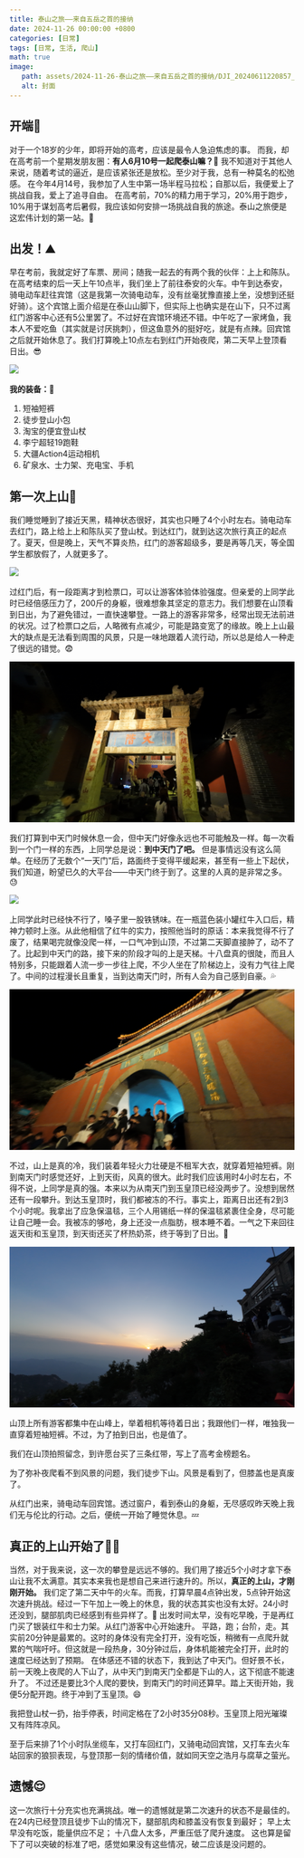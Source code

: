 ```yaml
---
title: 泰山之旅——来自五岳之首的接纳
date: 2024-11-26 00:00:00 +0800
categories: [日常]
tags: [日常, 生活, 爬山]
math: true
image:
   path: assets/2024-11-26-泰山之旅——来自五岳之首的接纳/DJI_20240611220857_0019_D.JPG
   alt: 封面
---
```


## 开端🫸

对于一个18岁的少年，即将开始的高考，应该是最令人急迫焦虑的事。
而我，却在高考前一个星期发朋友圈：**有人6月10号一起爬泰山嘛？**🫥
我不知道对于其他人来说，随着考试的逼近，是应该紧张还是放松。至少对于我，总有一种莫名的松弛感。
在今年4月14号，我参加了人生中第一场半程马拉松；自那以后，我便爱上了挑战自我，爱上了追寻自由。
在高考前，70%的精力用于学习，20%用于跑步，10%用于谋划高考后暑假，我应该如何安排一场挑战自我的旅途。泰山之旅便是这宏伟计划的第一站。🤠

## 出发！⛰️

早在考前，我就定好了车票、房间；随我一起去的有两个我的伙伴：上上和陈队。在高考结束的后一天上午10点半，我们坐上了前往泰安的火车。中午到达泰安，骑电动车赶往宾馆（这是我第一次骑电动车，没有丝毫犹豫直接上坐，没想到还挺好骑）。这个宾馆上面介绍是在泰山山脚下，但实际上也确实是在山下，只不过离红门游客中心还有5公里罢了。不过好在宾馆环境还不错。中午吃了一家烤鱼，我本人不爱吃鱼（其实就是讨厌挑刺），但这鱼意外的挺好吃，就是有点辣。回宾馆之后就开始休息了。我们打算晚上10点左右到红门开始夜爬，第二天早上登顶看日出。😎

![ ](assets/2024-11-26-泰山之旅——来自五岳之首的接纳/DJI_20240611134808_0007_D.JPG)

**我的装备：**🎒

1. 短袖短裤
2. 徒步登山小包
3. 淘宝的便宜登山杖
4. 李宁超轻19跑鞋
5. 大疆Action4运动相机
6. 矿泉水、士力架、充电宝、手机

## 第一次上山🧢

我们睡觉睡到了接近天黑，精神状态很好，其实也只睡了4个小时左右。骑电动车去红门，路上给上上和陈队买了登山杖。到达红门，就到达这次旅行真正的起点了。夏天，但是晚上，天气不算炎热，红门的游客超级多，要是再等几天，等全国学生都放假了，人就更多了。

![ ](assets/2024-11-26-泰山之旅——来自五岳之首的接纳/DJI_20240611215839_0017_D.JPG)

过红门后，有一段距离才到检票口，可以让游客体验体验强度。但亲爱的上同学此时已经倍感压力了，200斤的身躯，很难想象其坚定的意志力。我们想要在山顶看到日出，为了避免错过，一直快速攀登。一路上的游客非常多，经常出现无法前进的状况。过了检票口之后，人略微有点减少，可能是路变宽了的缘故。晚上上山最大的缺点是无法看到周围的风景，只是一味地跟着人流行动，所以总是给人一种走了很远的错觉。😨

![ ](assets/2024-11-26-泰山之旅——来自五岳之首的接纳/DJI_20240611221435_0025_D.JPG)

我们打算到中天门时候休息一会，但中天门好像永远也不可能触及一样。每一次看到一个门一样的东西，上同学总是说：**到中天门了吧。** 但是事情远没有这么简单。在经历了无数个“一天门”后，路面终于变得平缓起来，甚至有一些上下起伏，我们知道，盼望已久的大平台——中天门终于到了。这里的人真的是非常之多。😓

![ ](assets/2024-11-26-泰山之旅——来自五岳之首的接纳/DJI_20240612000811_0031_D.JPG)

上同学此时已经快不行了，嗓子里一股铁锈味。在一瓶蓝色装小罐红牛入口后，精神力顿时上涨。从此他相信了红牛的实力，按照他当时的原话：本来我觉得不行了废了，结果喝完就像没爬一样，一口气冲到山顶，不过第二天脚直接肿了，动不了了。比起到中天门的路，接下来的阶段才叫的上是天梯。十八盘真的很陡，而且人特别多，只能跟着人流一步一步往上爬，不少人坐在了阶梯边上，没有力气往上爬了。中间的过程漫长且重复，当到达南天门时，所有人会为自己感到自豪。💦

![ ](assets/2024-11-26-泰山之旅——来自五岳之首的接纳/DJI_20240612020410_0035_D.JPG)

不过，山上是真的冷，我们装着年轻火力壮硬是不租军大衣，就穿着短袖短裤。刚到南天门时感觉还好，上到天街，风真的很大。此时我们应该用时4小时左右，不得不说，上同学是真的强。本来以为从南天门到玉皇顶已经没两步了。没想到居然还有一段攀升。到达玉皇顶时，我们都被冻的不行。事实上，距离日出还有2到3个小时呢。我拿出了应急保温毯，三个人用锡纸一样的保温毯紧裹住全身，尽可能让自己睡一会。我被冻的够呛，身上还没一点脂肪，根本睡不着。一气之下来回往返天街和玉皇顶，到天街还买了杯热奶茶，终于等到了日出。🥶

![ ](assets/2024-11-26-泰山之旅——来自五岳之首的接纳/DJI_20240612050852_0049_D.JPG)

山顶上所有游客都集中在山峰上，举着相机等待着日出；我跟他们一样，唯独我一直穿着短袖短裤。不过，为了拍到日出，也是值了。

我们在山顶拍照留念，到许愿台买了三条红带，写上了高考金榜题名。

为了弥补夜爬看不到风景的问题，我们徒步下山。风景是看到了，但膝盖也是真废了。

从红门出来，骑电动车回宾馆。透过窗户，看到泰山的身躯，无尽感叹昨天晚上我们无与伦比的行动。之后，便统一开始了睡觉休息。💤

## 真正的上山开始了😮‍💨

当然，对于我来说，这一次的攀登是远远不够的。我们用了接近5个小时才拿下泰山让我不太满意。其实本来我也是想自己来进行速升的。所以，**真正的上山，才刚刚开始。**
我们定了第二天中午的火车。而我，打算早晨4点钟出发，5点钟开始这次速升挑战。经过一下午加上一晚上的休息，我的状态其实也没有太好。24小时还没到，腿部肌肉已经感到有些异样了。🫠
出发时间太早，没有吃早晚，于是再红门买了银装红牛和士力架。从红门游客中心开始速升。
平路，跑；台阶，走。其实前20分钟是最累的。这时的身体没有完全打开，没有吃饭，稍微有一点爬升就累的气喘吁吁。但这就是一段热身，30分钟过后，身体机能被完全打开，此时的速度已经达到了预期。
在体感还不错的状态下，我到达了中天门。但好景不长，前一天晚上夜爬的人下山了，从中天门到南天门全都是下山的人，这下彻底不能速升了。
不过还是要比3个人爬的要快，到南天门的时间还算早。踏上天街开始，我便5分配开跑。终于冲到了玉皇顶。😄

我把登山杖一扔，抬手停表，时间定格在了2小时35分08秒。玉皇顶上阳光璀璨又有阵阵凉风。

至于后来排了1个小时队坐缆车，又打车回红门，又骑电动回宾馆，又打车去火车站回家的狼狈表现，与登顶那一刻的情绪价值，就如同天空之浩月与腐草之萤光。

## 遗憾😌

这一次旅行十分充实也充满挑战。唯一的遗憾就是第二次速升的状态不是最佳的。
在24内已经登顶且徒步下山的情况下，腿部肌肉和膝盖没有恢复到最好；
早上太早没有吃饭，能量供应不足；
十八盘人太多，严重压低了爬升速度。
这也算是留下了可以突破的标准了吧，感觉如果没有这些情况，破二应该是没问题的。
